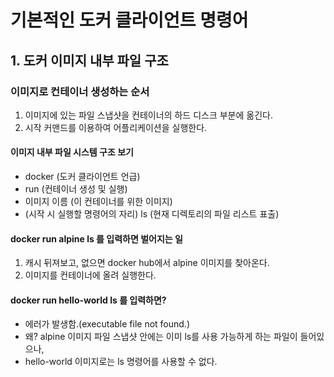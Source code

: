 # 기본적인 도커 클라이언트 명령어
## 1. 도커 이미지 내부 파일 구조
### 이미지로 컨테이너 생성하는 순서
1. 이미지에 있는 파일 스냅샷을 컨테이너의 하드 디스크 부분에 옮긴다.
2. 시작 커맨드를 이용하여 어플리케이션을 실행한다.

#### 이미지 내부 파일 시스템 구조 보기
- docker (도커 클라이언트 언급)
- run (컨테이너 생성 및 실행)
- 이미지 이름 (이 컨테이너를 위한 이미지)
- (시작 시 실행할 명령어의 자리) ls (현재 디렉토리의 파일 리스트 표출)

#### docker run alpine ls 를 입력하면 벌어지는 일
1. 캐시 뒤져보고, 없으면 docker hub에서 alpine 이미지를 찾아온다.
2. 이미지를 컨테이너에 올려 실행한다.

#### docker run hello-world ls 를 입력하면?
- 에러가 발생함.(executable file not found.)
- 왜? alpine 이미지 파일 스냅샷 안에는 이미 ls를 사용 가능하게 하는 파일이 들어있으나,
- hello-world 이미지로는 ls 명령어를 사용할 수 없다.